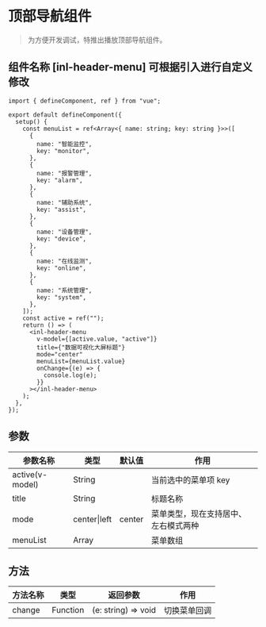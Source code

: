 # 顶部导航组件

> 为方便开发调试，特推出播放顶部导航组件。

## 组件名称 [inl-header-menu] 可根据引入进行自定义修改

```tsx
import { defineComponent, ref } from "vue";

export default defineComponent({
  setup() {
    const menuList = ref<Array<{ name: string; key: string }>>([
      {
        name: "智能监控",
        key: "monitor",
      },
      {
        name: "报警管理",
        key: "alarm",
      },
      {
        name: "辅助系统",
        key: "assist",
      },
      {
        name: "设备管理",
        key: "device",
      },
      {
        name: "在线监测",
        key: "online",
      },
      {
        name: "系统管理",
        key: "system",
      },
    ]);
    const active = ref("");
    return () => (
      <inl-header-menu
        v-model={[active.value, "active"]}
        title={"数据可视化大屏标题"}
        mode="center"
        menuList={menuList.value}
        onChange={(e) => {
          console.log(e);
        }}
      ></inl-header-menu>
    );
  },
});
```

## 参数

| 参数名称        | 类型         | 默认值 | 作用                                 |
| --------------- | ------------ | ------ | ------------------------------------ |
| active(v-model) | String       |        | 当前选中的菜单项 key                 |
| title           | String       |        | 标题名称                             |
| mode            | center\|left | center | 菜单类型，现在支持居中、左右模式两种 |
| menuList        | Array        |        | 菜单数组                             |

## 方法

| 方法名称 | 类型     | 返回参数            | 作用         |
| -------- | -------- | ------------------- | ------------ |
| change   | Function | (e: string) => void | 切换菜单回调 |
